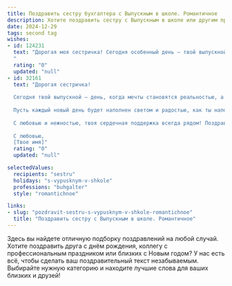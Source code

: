 ```yaml
---
title: Поздравить сестру бухгалтера с Выпускным в школе. Романтичное
description: Хотите поздравить сестру с Выпускным в школе или другим праздником? Наш ИИ создаст незабываемое поздравление, а вы обязательно выделитесь среди других.  
date: 2024-12-29
tags: second tag
wishes:
- id: 124231
  text: "Дорогая моя сестричка! Сегодня особенный день – твой выпускной!  Сердце переполняется гордостью и нежностью, наблюдая, как ты, моя прекрасная, умная и целеустремленная девочка,  шагаешь навстречу взрослой жизни,  выбирая такой ответственный и важный путь бухгалтера. Пусть твоя жизнь будет яркой и полной, как радуга после дождя, а каждый новый день – это открытие,  полное радости и вдохновения.  Пусть цифры складываются в твоей жизни только в успешную и счастливую сумму! Люблю тебя бесконечно!
  "
  rating: "0"
  updated: "null"
- id: 32161
  text: "Дорогая сестричка!
  
  Сегодня твой выпускной — день, когда мечты становятся реальностью, а впереди открываются горизонты новых возможностей. Ты сделала этот важный шаг к своей мечте стать бухгалтером, и я горжусь тобой безмерно!
  
  Пусть каждый новый день будет наполнен светом и радостью, как ты наполняешь наши сердца своим теплом. Желаю тебе уверенности в своих силах, творческого вдохновения и финансового благополучия. Пусть каждый отчёт складывается в гармоничную картину, а жизнь приносит только радостные сюрпризы.
  
  С любовью и нежностью, твоя сердечная поддержка всегда рядом! Поздравляю тебя, моя дорогая!
  
  С любовью,
  [Твое имя]"
  rating: "0"
  updated: "null"

selectedValues:
  recipients: "sestru"
  holidays: "s-vypusknym-v-shkole"
  professions: "buhgalter"
  style: "romantichnoe"

links:
- slug: "pozdravit-sestru-s-vypusknym-v-shkole-romantichnoe"
  title: "Поздравить сестру с Выпускным в школе. Романтичное"
---
```


Здесь вы найдете отличную подборку поздравлений на любой случай.
Хотите поздравить друга с днём рождения, коллегу с профессиональным праздником или близких с Новым годом? У нас есть всё, чтобы сделать ваш поздравительный текст незабываемым. Выбирайте нужную категорию и находите лучшие слова для ваших близких и друзей!
